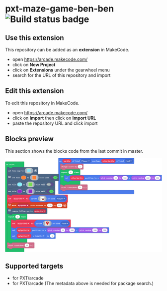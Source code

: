 # pxt-maze-game-ben-ben ![Build status badge](https://github.com/bendie0/pxt-maze-game-ben-ben/workflows/MakeCode/badge.svg)



## Use this extension

This repository can be added as an **extension** in MakeCode.

* open https://arcade.makecode.com/
* click on **New Project**
* click on **Extensions** under the gearwheel menu
* search for the URL of this repository and import

## Edit this extension

To edit this repository in MakeCode.

* open https://arcade.makecode.com/
* click on **Import** then click on **Import URL**
* paste the repository URL and click import

## Blocks preview

This section shows the blocks code from the last commit in master.

![A rendered view of the blocks](https://github.com/bendie0/pxt-maze-game-ben-ben/raw/master/.makecode/blocks.png)

## Supported targets

* for PXT/arcade
* for PXT/arcade
(The metadata above is needed for package search.)

